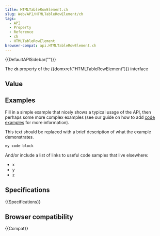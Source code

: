 ```yaml
---
title: HTMLTableRowElement.ch
slug: Web/API/HTMLTableRowElement/ch
tags:
  - API
  - Property
  - Reference
  - ch
  - HTMLTableRowElement
browser-compat: api.HTMLTableRowElement.ch
---
```

{{DefaultAPISidebar("")}}

The **`ch`** property of the {{domxref("HTMLTableRowElement")}} interface 

## Value



## Examples

Fill in a simple example that nicely shows a typical usage of the API, then perhaps some more complex examples (see our guide on how to add [code examples](/en-US/docs/MDN/Contribute/Structures/Code_examples) for more information).

This text should be replaced with a brief description of what the example demonstrates.

```js
my code block
```

And/or include a list of links to useful code samples that live elsewhere:

*   x
*   y
*   z

## Specifications

{{Specifications}}

## Browser compatibility

{{Compat}}


